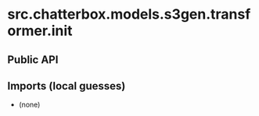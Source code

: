 # src.chatterbox.models.s3gen.transformer.__init__

## Public API


## Imports (local guesses)
- (none)